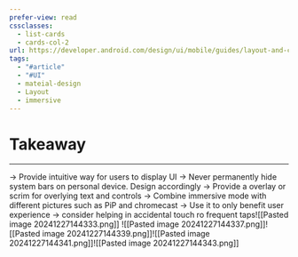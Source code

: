 ```yaml
---
prefer-view: read
cssclasses:
  - list-cards
  - cards-col-2
url: https://developer.android.com/design/ui/mobile/guides/layout-and-content/immersive-content
tags:
  - "#article"
  - "#UI"
  - mateial-design
  - Layout
  - immersive
---
```

# Takeaway
---
-> Provide intuitive way for users to display UI
-> Never permanently hide system bars on personal device. Design accordingly
-> Provide a overlay or scrim for overlying text and controls
-> Combine immersive mode with different pictures such as PiP and chromecast
-> Use it to only benefit user experience
-> consider helping in accidental touch ro frequent taps![[Pasted image 20241227144333.png]]
![[Pasted image 20241227144337.png]]![[Pasted image 20241227144339.png]]![[Pasted image 20241227144341.png]]![[Pasted image 20241227144343.png]]